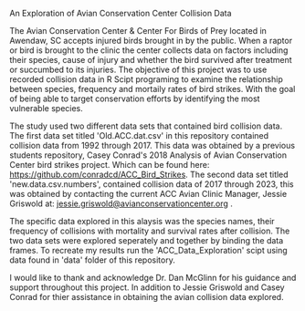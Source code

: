 An Exploration of Avian Conservation Center Collision Data 

The Avian Conservation Center & Center For Birds of Prey located in Awendaw, 
SC accepts injured birds brought in by the public. When a raptor or bird is 
brought to the clinic the center collects data on factors including their species, 
cause of injury and whether the bird survived after treatment or succumbed to 
its injuries. The objective of this project was to use recorded collision data 
in R Scipt programing to examine the relationship between species, frequency and 
mortaily rates of bird strikes. With the goal of being able to target conservation 
efforts by identifying the most vulnerable species. 
    
The study used two different data sets that contained bird collision data. The 
first data set titled 'Old.ACC.dat.csv' in this repository contained collision 
data from 1992 through 2017. This data was obtained by a previous students repository, 
Casey Conrad's 2018 Analysis of Avian Conservation Center bird strikes project. 
Which can be found here: https://github.com/conradcd/ACC_Bird_Strikes. The second 
data set titled 'new.data.csv.numbers', contained collision data of 2017 through 
2023, this was obtained by contacting the current ACC Avian Clinic Manager,  Jessie Griswold at: jessie.griswold@avianconservationcenter.org . 

The specific data explored in this alaysis was the species names, their frequency of 
collisions with mortality and survival rates after collision. The two data sets were 
explored seperately and together by binding the data frames. To recreate my results 
run the 'ACC_Data_Exploration' scipt using data found in 'data' folder of this repository. 
    
I would like to thank and acknowledge Dr. Dan McGlinn for his guidance and support 
throughout this project. In addition to Jessie Griswold and Casey Conrad for thier 
assistance in obtaining the avian collision data explored. 

